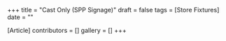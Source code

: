 +++
title = "Cast Only (SPP Signage)"
draft = false
tags = [Store Fixtures]
date = ""

[Article]
contributors = []
gallery = []
+++